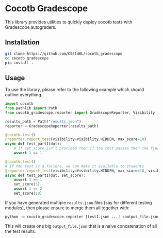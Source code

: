 # Cocotb Gradescope

This library provides utilities to quickly deploy cocotb tests with Gradescope autograders.

## Installation

```bash
git clone https://github.com/CSE140L/cocotb_gradescope
cd cocotb_gradescope
pip install .
```

## Usage

To use the library, please refer to the following example which should outline everything.

```python
import cocotb
from pathlib import Path
from cocotb_gradescope.reporter import GradescopeReporter, Visibility

results_path = Path("results.json")
reporter = GradescopeReporter(results_path)

@cocotb.test()
@reporter.report_test(visibility=Visibility.HIDDEN, max_score=10)
async def test_part1(dut):
    # If set_score isn't provided then if the test passes then the final score will set it to max_score
    assert 1 == 1

@cocotb.test()
# If the test is a failure, we can make it available to students
@reporter.report_test(visibility=Visibility.HIDDEN, max_score=10, visibility_on_failure=Visibility.VISIBLE)
async def test_part1(dut, set_score):
    assert 1 == 1
    set_score(5)
    assert 1 == 2
    set_score(10)
```

If you have generated multiple `results.json` files (say for different testing modules), then please ensure to merge
them all together with:
```bash
python -m cocotb_gradescope.reporter [test1.json ...] <output_file.json>
```

This will create one big `output_file.json` that is a naive concatenation of all the test results.
